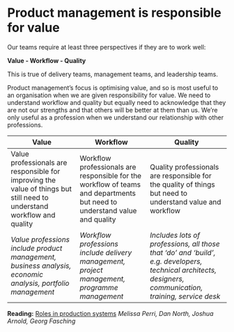 # Product management is responsible for value

Our teams require at least three perspectives if they are to work well: 

**Value - Workflow - Quality**

This is true of delivery teams, management teams, and leadership teams.

Product management’s focus is optimising value, and so is most useful to an organisation when we are given responsibility for value. We need to understand workflow and quality but equally need to acknowledge that they are not our strengths and that others will be better at them than us. We’re only useful as a profession when we understand our relationship with other professions.

**Value** | **Workflow** | **Quality**
--- | --- | ---
Value professionals are responsible for improving the value of things but still need to understand workflow and quality | Workflow professionals are responsible for the workflow of teams and departments but need to understand value and quality | Quality professionals are responsible for the quality of things but need to understand value and workflow
*Value professions include product management, business analysis, economic analysis, portfolio management* | *Workflow professions include delivery management, project management, programme management* | *Includes lots of professions, all those that ‘do’ and ‘build’, e.g. developers, technical architects, designers, communication, training, service desk*


**Reading:** [Roles in production systems](https://twitter.com/GeorgFasching/status/965878773680955392) *Melissa Perri, Dan North, Joshua Arnold, Georg Fasching*
